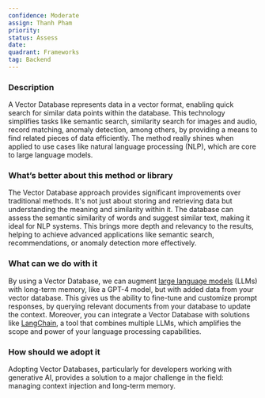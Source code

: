 ```yaml
---
confidence: Moderate
assign: Thanh Pham
priority: 
status: Assess
date: 
quadrant: Frameworks
tag: Backend
---
```


<!-- table_of_contents 707fb13c-20ae-46a1-930f-7c38abe35c70 -->

### Description

A Vector Database represents data in a vector format, enabling quick search for similar data points within the database. This technology simplifies tasks like semantic search, similarity search for images and audio, record matching, anomaly detection, among others, by providing a means to find related pieces of data efficiently. The method really shines when applied to use cases like natural language processing (NLP), which are core to large language models.

### What’s better about this method or library

The Vector Database approach provides significant improvements over traditional methods. It's not just about storing and retrieving data but understanding the meaning and similarity within it. The database can assess the semantic similarity of words and suggest similar text, making it ideal for NLP systems. This brings more depth and relevancy to the results, helping to achieve advanced applications like semantic search, recommendations, or anomaly detection more effectively.

### What can we do with it

By using a Vector Database, we can augment [large language models](https://radar.d.foundation/Large-language-model-LLM-60d7f1372aef4e60ae12894bdbafa473) (LLMs) with long-term memory, like a GPT-4 model, but with added data from your vector database. This gives us the ability to fine-tune and customize prompt responses, by querying relevant documents from your database to update the context. Moreover, you can integrate a Vector Database with solutions like [LangChain](https://radar.d.foundation/LangChain-181262b7994c4b108ecf559411dc988e), a tool that combines multiple LLMs, which amplifies the scope and power of your language processing capabilities.

### How should we adopt it

Adopting Vector Databases, particularly for developers working with generative AI, provides a solution to a major challenge in the field: managing context injection and long-term memory.

<!-- child_database 309eeebb-5c57-48cb-a1a5-7c5291401e9f -->
